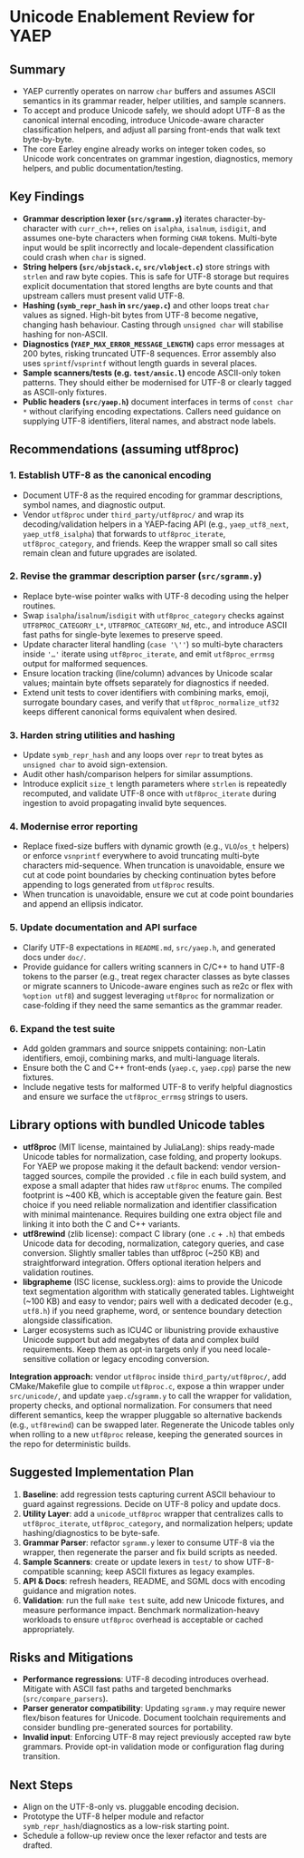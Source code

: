 # Unicode Enablement Review for YAEP

## Summary
- YAEP currently operates on narrow `char` buffers and assumes ASCII semantics in its grammar reader, helper utilities, and sample scanners.
- To accept and produce Unicode safely, we should adopt UTF-8 as the canonical internal encoding, introduce Unicode-aware character classification helpers, and adjust all parsing front-ends that walk text byte-by-byte.
- The core Earley engine already works on integer token codes, so Unicode work concentrates on grammar ingestion, diagnostics, memory helpers, and public documentation/testing.

## Key Findings
- **Grammar description lexer (`src/sgramm.y`)** iterates character-by-character with `curr_ch++`, relies on `isalpha`, `isalnum`, `isdigit`, and assumes one-byte characters when forming `CHAR` tokens. Multi-byte input would be split incorrectly and locale-dependent classification could crash when `char` is signed.
- **String helpers (`src/objstack.c`, `src/vlobject.c`)** store strings with `strlen` and raw byte copies. This is safe for UTF-8 storage but requires explicit documentation that stored lengths are byte counts and that upstream callers must present valid UTF-8.
- **Hashing (`symb_repr_hash` in `src/yaep.c`)** and other loops treat `char` values as signed. High-bit bytes from UTF-8 become negative, changing hash behaviour. Casting through `unsigned char` will stabilise hashing for non-ASCII.
- **Diagnostics (`YAEP_MAX_ERROR_MESSAGE_LENGTH`)** caps error messages at 200 bytes, risking truncated UTF-8 sequences. Error assembly also uses `sprintf`/`vsprintf` without length guards in several places.
- **Sample scanners/tests (e.g. `test/ansic.l`)** encode ASCII-only token patterns. They should either be modernised for UTF-8 or clearly tagged as ASCII-only fixtures.
- **Public headers (`src/yaep.h`)** document interfaces in terms of `const char *` without clarifying encoding expectations. Callers need guidance on supplying UTF-8 identifiers, literal names, and abstract node labels.

## Recommendations (assuming utf8proc)

### 1. Establish UTF-8 as the canonical encoding
- Document UTF-8 as the required encoding for grammar descriptions, symbol names, and diagnostic output.
- Vendor `utf8proc` under `third_party/utf8proc/` and wrap its decoding/validation helpers in a YAEP-facing API (e.g., `yaep_utf8_next`, `yaep_utf8_isalpha`) that forwards to `utf8proc_iterate`, `utf8proc_category`, and friends. Keep the wrapper small so call sites remain clean and future upgrades are isolated.

### 2. Revise the grammar description parser (`src/sgramm.y`)
- Replace byte-wise pointer walks with UTF-8 decoding using the helper routines.
- Swap `isalpha`/`isalnum`/`isdigit` with `utf8proc_category` checks against `UTF8PROC_CATEGORY_L*`, `UTF8PROC_CATEGORY_Nd`, etc., and introduce ASCII fast paths for single-byte lexemes to preserve speed.
- Update character literal handling (`case '\''`) so multi-byte characters inside `'…'` iterate using `utf8proc_iterate`, and emit `utf8proc_errmsg` output for malformed sequences.
- Ensure location tracking (line/column) advances by Unicode scalar values; maintain byte offsets separately for diagnostics if needed.
- Extend unit tests to cover identifiers with combining marks, emoji, surrogate boundary cases, and verify that `utf8proc_normalize_utf32` keeps different canonical forms equivalent when desired.

### 3. Harden string utilities and hashing
- Update `symb_repr_hash` and any loops over `repr` to treat bytes as `unsigned char` to avoid sign-extension.
- Audit other hash/comparison helpers for similar assumptions.
- Introduce explicit `size_t` length parameters where `strlen` is repeatedly recomputed, and validate UTF-8 once with `utf8proc_iterate` during ingestion to avoid propagating invalid byte sequences.

### 4. Modernise error reporting
- Replace fixed-size buffers with dynamic growth (e.g., `VLO`/`os_t` helpers) or enforce `vsnprintf` everywhere to avoid truncating multi-byte characters mid-sequence. When truncation is unavoidable, ensure we cut at code point boundaries by checking continuation bytes before appending to logs generated from `utf8proc` results.
- When truncation is unavoidable, ensure we cut at code point boundaries and append an ellipsis indicator.

### 5. Update documentation and API surface
- Clarify UTF-8 expectations in `README.md`, `src/yaep.h`, and generated docs under `doc/`.
- Provide guidance for callers writing scanners in C/C++ to hand UTF-8 tokens to the parser (e.g., treat regex character classes as byte classes or migrate scanners to Unicode-aware engines such as re2c or flex with `%option utf8`) and suggest leveraging `utf8proc` for normalization or case-folding if they need the same semantics as the grammar reader.

### 6. Expand the test suite
- Add golden grammars and source snippets containing: non-Latin identifiers, emoji, combining marks, and multi-language literals.
- Ensure both the C and C++ front-ends (`yaep.c`, `yaep.cpp`) parse the new fixtures.
- Include negative tests for malformed UTF-8 to verify helpful diagnostics and ensure we surface the `utf8proc_errmsg` strings to users.

## Library options with bundled Unicode tables
- **utf8proc** (MIT license, maintained by JuliaLang): ships ready-made Unicode tables for normalization, case folding, and property lookups. For YAEP we propose making it the default backend: vendor version-tagged sources, compile the provided `.c` file in each build system, and expose a small adapter that hides raw `utf8proc` enums. The compiled footprint is ~400 KB, which is acceptable given the feature gain. Best choice if you need reliable normalization and identifier classification with minimal maintenance. Requires building one extra object file and linking it into both the C and C++ variants.
- **utf8rewind** (zlib license): compact C library (one `.c` + `.h`) that embeds Unicode data for decoding, normalization, category queries, and case conversion. Slightly smaller tables than utf8proc (~250 KB) and straightforward integration. Offers optional iteration helpers and validation routines.
- **libgrapheme** (ISC license, suckless.org): aims to provide the Unicode text segmentation algorithm with statically generated tables. Lightweight (~100 KB) and easy to vendor; pairs well with a dedicated decoder (e.g., `utf8.h`) if you need grapheme, word, or sentence boundary detection alongside classification.
- Larger ecosystems such as ICU4C or libunistring provide exhaustive Unicode support but add megabytes of data and complex build requirements. Keep them as opt-in targets only if you need locale-sensitive collation or legacy encoding conversion.

**Integration approach:** vendor `utf8proc` inside `third_party/utf8proc/`, add CMake/Makefile glue to compile `utf8proc.c`, expose a thin wrapper under `src/unicode/`, and update `yaep.c`/`sgramm.y` to call the wrapper for validation, property checks, and optional normalization. For consumers that need different semantics, keep the wrapper pluggable so alternative backends (e.g., `utf8rewind`) can be swapped later. Regenerate the Unicode tables only when rolling to a new `utf8proc` release, keeping the generated sources in the repo for deterministic builds.

## Suggested Implementation Plan
1. **Baseline**: add regression tests capturing current ASCII behaviour to guard against regressions. Decide on UTF-8 policy and update docs.
2. **Utility Layer**: add a `unicode_utf8proc` wrapper that centralizes calls to `utf8proc_iterate`, `utf8proc_category`, and normalization helpers; update hashing/diagnostics to be byte-safe.
3. **Grammar Parser**: refactor `sgramm.y` lexer to consume UTF-8 via the wrapper, then regenerate the parser and fix build scripts as needed.
4. **Sample Scanners**: create or update lexers in `test/` to show UTF-8-compatible scanning; keep ASCII fixtures as legacy examples.
5. **API & Docs**: refresh headers, README, and SGML docs with encoding guidance and migration notes.
6. **Validation**: run the full `make test` suite, add new Unicode fixtures, and measure performance impact. Benchmark normalization-heavy workloads to ensure `utf8proc` overhead is acceptable or cached appropriately.

## Risks and Mitigations
- **Performance regressions**: UTF-8 decoding introduces overhead. Mitigate with ASCII fast paths and targeted benchmarks (`src/compare_parsers`).
- **Parser generator compatibility**: Updating `sgramm.y` may require newer flex/bison features for Unicode. Document toolchain requirements and consider bundling pre-generated sources for portability.
- **Invalid input**: Enforcing UTF-8 may reject previously accepted raw byte grammars. Provide opt-in validation mode or configuration flag during transition.

## Next Steps
- Align on the UTF-8-only vs. pluggable encoding decision.
- Prototype the UTF-8 helper module and refactor `symb_repr_hash`/diagnostics as a low-risk starting point.
- Schedule a follow-up review once the lexer refactor and tests are drafted.
